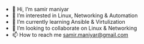- 👋 Hi, I’m samir maniyar
- 👀 I’m interested in Linux, Networking & Automation
- 🌱 I’m currently learning Ansible & Virtulization
- 💞️ I’m looking to collaborate on Linux & Networking
- 📫 How to reach me samir.maniyar@gmail.com

<!---
samir-maniyar/samir-maniyar is a ✨ special ✨ repository because its `README.md` (this file) appears on your GitHub profile.
You can click the Preview link to take a look at your changes.
--->
